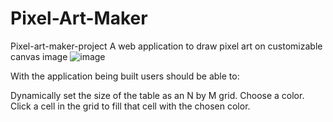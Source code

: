 # Pixel-Art-Maker
Pixel-art-maker-project
A web application to draw pixel art on customizable canvas image
![image](https://user-images.githubusercontent.com/69221721/183227504-714f66df-8542-453b-bce4-16aa659d4705.png)


With the application being built users should be able to:

Dynamically set the size of the table as an N by M grid.
Choose a color.
Click a cell in the grid to fill that cell with the chosen color.
